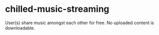 # chilled-music-streaming
User(s) share music amongst each other for free. No uploaded content is downloadable.
